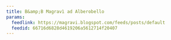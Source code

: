 ```yaml
---
title: B&amp;B Magravì ad Alberobello
params:
  feedlink: https://magravi.blogspot.com/feeds/posts/default
  feedid: 66716d6828d4619206a5612714f20407
---
```

